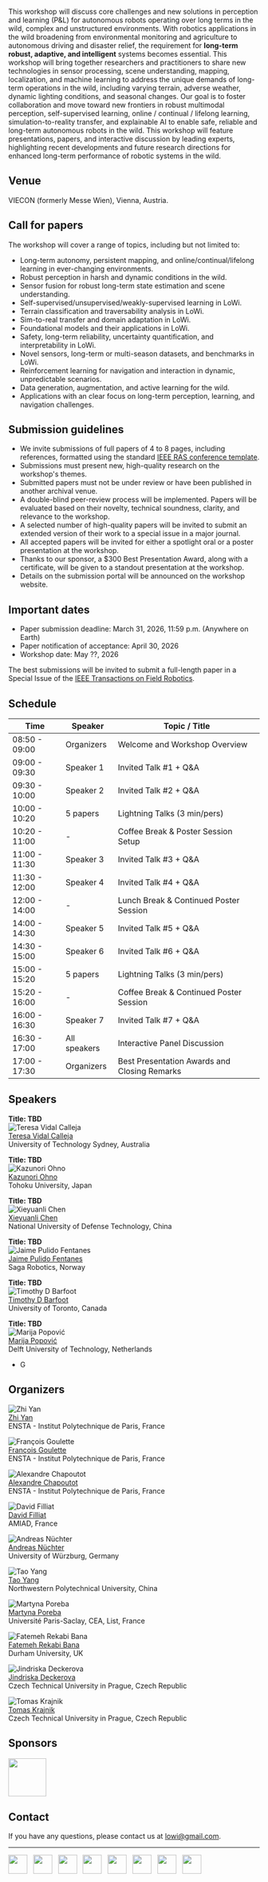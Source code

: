 This workshop will discuss core challenges and new solutions in perception and learning (P&L) for autonomous robots operating over long terms in the wild, complex and unstructured environments.
With robotics applications in the wild broadening from environmental monitoring and agriculture to autonomous driving and disaster relief, the requirement for **long-term robust, adaptive, and intelligent** systems becomes essential.
This workshop will bring together researchers and practitioners to share new technologies in sensor processing, scene understanding, mapping, localization, and machine learning to address the unique demands of long-term operations in the wild, including varying terrain, adverse weather, dynamic lighting conditions, and seasonal changes.
Our goal is to foster collaboration and move toward new frontiers in robust multimodal perception, self-supervised learning, online / continual / lifelong learning, simulation-to-reality transfer, and explainable AI to enable safe, reliable and long-term autonomous robots in the wild.
This workshop will feature presentations, papers, and interactive discussion by leading experts, highlighting recent developments and future research directions for enhanced long-term performance of robotic systems in the wild.

## Venue

VIECON (formerly Messe Wien), Vienna, Austria.

## Call for papers

The workshop will cover a range of topics, including but not limited to:
* Long-term autonomy, persistent mapping, and online/continual/lifelong learning in ever-changing environments.
* Robust perception in harsh and dynamic conditions in the wild.
* Sensor fusion for robust long-term state estimation and scene understanding.
* Self-supervised/unsupervised/weakly-supervised learning in LoWi.
* Terrain classification and traversability analysis in LoWi.
* Sim-to-real transfer and domain adaptation in LoWi.
* Foundational models and their applications in LoWi.
* Safety, long-term reliability, uncertainty quantification, and interpretability in LoWi.
* Novel sensors, long-term or multi-season datasets, and benchmarks in LoWi.
* Reinforcement learning for navigation and interaction in dynamic, unpredictable scenarios.
* Data generation, augmentation, and active learning for the wild.
* Applications with an clear focus on long-term perception, learning, and navigation challenges.

## Submission guidelines

* We invite submissions of full papers of 4 to 8 pages, including references, formatted using the standard [IEEE RAS conference template](https://ras.papercept.net/conferences/support/tex.php).
* Submissions must present new, high-quality research on the workshop's themes.
* Submitted papers must not be under review or have been published in another archival venue.
* A double-blind peer-review process will be implemented. Papers will be evaluated based on their novelty, technical soundness, clarity, and relevance to the workshop.
* A selected number of high-quality papers will be invited to submit an extended version of their work to a special issue in a major journal.
* All accepted papers will be invited for either a spotlight oral or a poster presentation at the workshop.
* Thanks to our sponsor, a $300 Best Presentation Award, along with a certificate, will be given to a standout presentation at the workshop. <!-- The award will be titled "ICRA 2026 Workshop on Long-Term Autonomy in the Wild: Best Presentation Award." -->
* Details on the submission portal will be announced on the workshop website.

## Important dates

* Paper submission deadline: March 31, 2026, 11:59 p.m. (Anywhere on Earth)
* Paper notification of acceptance:  April 30, 2026
* Workshop date: May ??, 2026

The best submissions will be invited to submit a full-length paper in a Special Issue of the [IEEE Transactions on Field Robotics](https://www.ieee-ras.org/publications/t-fr).

## Schedule

| **Time** | **Speaker** | **Topic / Title** |
| -------- | ----------- | ----------------- |
| 08:50 - 09:00 | Organizers   | Welcome and Workshop Overview                |
| 09:00 - 09:30 | Speaker 1    | Invited Talk #1 + Q&A                        |
| 09:30 - 10:00 | Speaker 2    | Invited Talk #2 + Q&A                        |
| 10:00 - 10:20 | 5 papers     | Lightning Talks (3 min/pers)                 |
| 10:20 - 11:00 | -            | Coffee Break & Poster Session Setup          |
| 11:00 - 11:30 | Speaker 3    | Invited Talk #3 + Q&A                        |
| 11:30 - 12:00 | Speaker 4    | Invited Talk #4 + Q&A                        |
| 12:00 - 14:00 | -            | Lunch Break & Continued Poster Session       |
| 14:00 - 14:30 | Speaker 5    | Invited Talk #5 + Q&A                        |
| 14:30 - 15:00 | Speaker 6    | Invited Talk #6 + Q&A                        |
| 15:00 - 15:20 | 5 papers     | Lightning Talks (3 min/pers)                 |
| 15:20 - 16:00 | -            | Coffee Break & Continued Poster Session      |
| 16:00 - 16:30 | Speaker 7    | Invited Talk #7 + Q&A                        |
| 16:30 - 17:00 | All speakers | Interactive Panel Discussion                 |
| 17:00 - 17:30 | Organizers   | Best Presentation Awards and Closing Remarks |

## Speakers

**Title: TBD**\
![Teresa Vidal Calleja](/images/Teresa_Vidal_Calleja.jpg)\
[Teresa Vidal Calleja](https://profiles.uts.edu.au/Teresa.VidalCalleja)\
University of Technology Sydney, Australia

**Title: TBD**\
![Kazunori Ohno](/images/Kazunori_Ohno.jpg)\
[Kazunori Ohno](https://www.r-info.tohoku.ac.jp/en/1dbca76142c072cb4a4403b1c317eb26.html)\
Tohoku University, Japan

**Title: TBD**\
![Xieyuanli Chen](/images/Xieyuanli_Chen.jpg)\
[Xieyuanli Chen](https://chen-xieyuanli.github.io/)\
National University of Defense Technology, China

**Title: TBD**\
![Jaime Pulido Fentanes](/images/Jaime_Pulido_Fentanes.jpg)\
[Jaime Pulido Fentanes](https://scholar.google.es/citations?user=rTntw-wAAAAJ)\
Saga Robotics, Norway

**Title: TBD**\
![Timothy D Barfoot](/images/Timothy_D_Barfoot.jpg)\
[Timothy D Barfoot](http://asrl.utias.utoronto.ca/~tdb/)\
University of Toronto, Canada

**Title: TBD**\
![Marija Popović](/images/Marija_Popovic.jpg)\
[Marija Popović](https://research.tudelft.nl/en/persons/m-popovic)\
Delft University of Technology, Netherlands

* G

## Organizers

![Zhi Yan](/images/Zhi_Yan.jpg)\
[Zhi Yan](https://yzrobot.github.io/)\
ENSTA - Institut Polytechnique de Paris, France

![François Goulette](/images/François_Goulette.jpg)\
[François Goulette](https://www.ensta-paris.fr/fr/francois-goulette)\
ENSTA - Institut Polytechnique de Paris, France

![Alexandre Chapoutot](/images/Alexandre_Chapoutot.jpg)\
[Alexandre Chapoutot](https://www.ensta-paris.fr/fr/alexandre-chapoutot)\
ENSTA - Institut Polytechnique de Paris, France

![David Filliat](/images/David_Filliat.jpg)\
[David Filliat](https://perso.ensta-paris.fr/~filliat/en/)\
AMIAD, France

![Andreas Nüchter](/images/Andreas_Nuchter.jpg)\
[Andreas Nüchter](https://www.informatik.uni-wuerzburg.de/robotics/team/nuechter/)\
University of Würzburg, Germany

![Tao Yang](/images/Tao_Yang.jpg)\
[Tao Yang](https://teacher.nwpu.edu.cn/yangtao2020.html)\
Northwestern Polytechnical University, China

![Martyna Poreba](/images/Martyna_Poreba.jpg)\
[Martyna Poreba](https://fr.linkedin.com/in/martynaporeba)\
Université Paris-Saclay, CEA, List, France

![Fatemeh Rekabi Bana](/images/Fatemeh_Rekabi_Bana.jpg)\
[Fatemeh Rekabi Bana](https://www.durham.ac.uk/staff/fatemeh-rekabi-bana/)\
Durham University, UK

![Jindriska Deckerova](/images/Jindriska_Deckerova.jpg)\
[Jindriska Deckerova](https://deckejin.github.io/)\
Czech Technical University in Prague, Czech Republic

![Tomas Krajnik](/images/Tomas_Krajnik.jpg)\
[Tomas Krajnik](https://chronorobotics.fel.cvut.cz/)\
Czech Technical University in Prague, Czech Republic

## Sponsors

<a href="https://www.nokov.com/"><img src="images/logo_nokov.png" height="76"></a>

## Contact

If you have any questions, please contact us at [lowi@gmail.com](mailto:lowi@gmail.com).

---

<a href="https://www.ensta.fr/"><img src="images/logo_ensta.png" height="38"></a>&nbsp;&nbsp;
<a href="https://www.hi-paris.fr/"><img src="images/logo_hiparis.png" height="38"></a>&nbsp;&nbsp;
<a href="https://www.uni-wuerzburg.de/"><img src="images/logo_wuerzburg.png" height="38"></a>&nbsp;&nbsp;
<a href="https://en.nwpu.edu.cn/"><img src="images/logo_nwpu.png" height="38"></a>&nbsp;&nbsp;
<a href="https://www.cea.fr/"><img src="images/logo_cea.png" height="38"></a>&nbsp;&nbsp;
<a href="https://www.durham.ac.uk/"><img src="images/logo_durham.png" height="38"></a>&nbsp;&nbsp;
<a href="https://www.cvut.cz/en"><img src="images/logo_cvut.png" height="38"></a>&nbsp;&nbsp;
<a href="https://chronorobotics.fel.cvut.cz/"><img src="images/logo_tomslab.png" height="38"></a>
